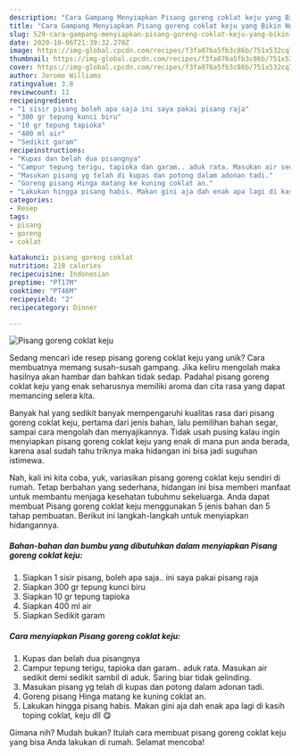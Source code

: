 ```yaml
---
description: "Cara Gampang Menyiapkan Pisang goreng coklat keju yang Bikin Ngiler"
title: "Cara Gampang Menyiapkan Pisang goreng coklat keju yang Bikin Ngiler"
slug: 529-cara-gampang-menyiapkan-pisang-goreng-coklat-keju-yang-bikin-ngiler
date: 2020-10-06T21:39:32.270Z
image: https://img-global.cpcdn.com/recipes/f3fa076a5fb3c86b/751x532cq70/pisang-goreng-coklat-keju-foto-resep-utama.jpg
thumbnail: https://img-global.cpcdn.com/recipes/f3fa076a5fb3c86b/751x532cq70/pisang-goreng-coklat-keju-foto-resep-utama.jpg
cover: https://img-global.cpcdn.com/recipes/f3fa076a5fb3c86b/751x532cq70/pisang-goreng-coklat-keju-foto-resep-utama.jpg
author: Jerome Williams
ratingvalue: 3.8
reviewcount: 11
recipeingredient:
- "1 sisir pisang boleh apa saja ini saya pakai pisang raja"
- "300 gr tepung kunci biru"
- "10 gr tepung tapioka"
- "400 ml air"
- "Sedikit garam"
recipeinstructions:
- "Kupas dan belah dua pisangnya"
- "Campur tepung terigu, tapioka dan garam.. aduk rata. Masukan air sedikit demi sedikit sambil di aduk. Saring biar tidak gelinding."
- "Masukan pisang yg telah di kupas dan potong dalam adonan tadi."
- "Goreng pisang Hinga matang ke kuning coklat an."
- "Lakukan hingga pisang habis. Makan gini aja dah enak apa lagi di kasih toping coklat, keju dll 😋"
categories:
- Resep
tags:
- pisang
- goreng
- coklat

katakunci: pisang goreng coklat 
nutrition: 218 calories
recipecuisine: Indonesian
preptime: "PT17M"
cooktime: "PT46M"
recipeyield: "2"
recipecategory: Dinner

---
```



![Pisang goreng coklat keju](https://img-global.cpcdn.com/recipes/f3fa076a5fb3c86b/751x532cq70/pisang-goreng-coklat-keju-foto-resep-utama.jpg)

Sedang mencari ide resep pisang goreng coklat keju yang unik? Cara membuatnya memang susah-susah gampang. Jika keliru mengolah maka hasilnya akan hambar dan bahkan tidak sedap. Padahal pisang goreng coklat keju yang enak seharusnya memiliki aroma dan cita rasa yang dapat memancing selera kita.

Banyak hal yang sedikit banyak mempengaruhi kualitas rasa dari pisang goreng coklat keju, pertama dari jenis bahan, lalu pemilihan bahan segar, sampai cara mengolah dan menyajikannya. Tidak usah pusing kalau ingin menyiapkan pisang goreng coklat keju yang enak di mana pun anda berada, karena asal sudah tahu triknya maka hidangan ini bisa jadi suguhan istimewa.




Nah, kali ini kita coba, yuk, variasikan pisang goreng coklat keju sendiri di rumah. Tetap berbahan yang sederhana, hidangan ini bisa memberi manfaat untuk membantu menjaga kesehatan tubuhmu sekeluarga. Anda dapat membuat Pisang goreng coklat keju menggunakan 5 jenis bahan dan 5 tahap pembuatan. Berikut ini langkah-langkah untuk menyiapkan hidangannya.

<!--inarticleads1-->

##### Bahan-bahan dan bumbu yang dibutuhkan dalam menyiapkan Pisang goreng coklat keju:

1. Siapkan 1 sisir pisang, boleh apa saja.. ini saya pakai pisang raja
1. Siapkan 300 gr tepung kunci biru
1. Siapkan 10 gr tepung tapioka
1. Siapkan 400 ml air
1. Siapkan Sedikit garam




<!--inarticleads2-->

##### Cara menyiapkan Pisang goreng coklat keju:

1. Kupas dan belah dua pisangnya
1. Campur tepung terigu, tapioka dan garam.. aduk rata. Masukan air sedikit demi sedikit sambil di aduk. Saring biar tidak gelinding.
1. Masukan pisang yg telah di kupas dan potong dalam adonan tadi.
1. Goreng pisang Hinga matang ke kuning coklat an.
1. Lakukan hingga pisang habis. Makan gini aja dah enak apa lagi di kasih toping coklat, keju dll 😋




Gimana nih? Mudah bukan? Itulah cara membuat pisang goreng coklat keju yang bisa Anda lakukan di rumah. Selamat mencoba!
